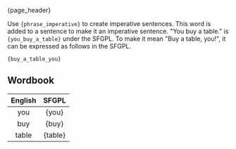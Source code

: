 {page_header}

Use ```{phrase_imperative}``` to create imperative sentences.
This word is added to a sentence to make it an imperative sentence.
"You buy a table." is ```{you_buy_a_table}``` under the SFGPL.
To make it mean "Buy a table, you!", it can be expressed as follows in the SFGPL.

```SFGPL
{buy_a_table_you}
```

## Wordbook

|English|SFGPL|
|:-:|:-:|
|you|{you}|
|buy|{buy}|
|table|{table}|
